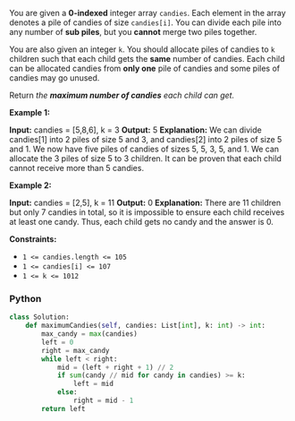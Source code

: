 You are given a  **0-indexed**  integer array  `candies`. Each element in the array denotes a pile of candies of size  `candies[i]`. You can divide each pile into any number of  **sub piles**, but you  **cannot**  merge two piles together.

You are also given an integer  `k`. You should allocate piles of candies to  `k`  children such that each child gets the  **same**  number of candies. Each child can be allocated candies from  **only one**  pile of candies and some piles of candies may go unused.

Return  _the  **maximum number of candies**  each child can get._

**Example 1:**

**Input:** candies = [5,8,6], k = 3
**Output:** 5
**Explanation:** We can divide candies[1] into 2 piles of size 5 and 3, and candies[2] into 2 piles of size 5 and 1. We now have five piles of candies of sizes 5, 5, 3, 5, and 1. We can allocate the 3 piles of size 5 to 3 children. It can be proven that each child cannot receive more than 5 candies.

**Example 2:**

**Input:** candies = [2,5], k = 11
**Output:** 0
**Explanation:** There are 11 children but only 7 candies in total, so it is impossible to ensure each child receives at least one candy. Thus, each child gets no candy and the answer is 0.

**Constraints:**

-   `1 <= candies.length <= 105`
-   `1 <= candies[i] <= 107`
-   `1 <= k <= 1012`


### Python
```py
class Solution:
    def maximumCandies(self, candies: List[int], k: int) -> int:
        max_candy = max(candies)
        left = 0
        right = max_candy
        while left < right:
            mid = (left + right + 1) // 2
            if sum(candy // mid for candy in candies) >= k:
                left = mid
            else:
                right = mid - 1
        return left
```
